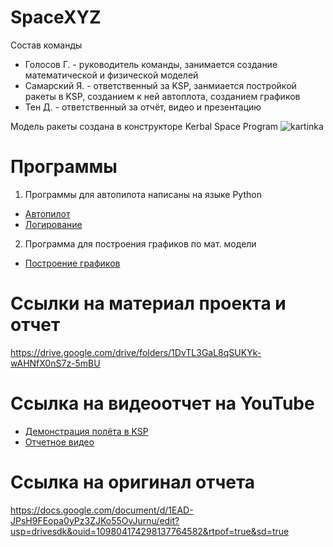 # SpaceXYZ
Состав команды
+ Голосов Г. - руководитель команды, занимается создание математической и физической моделей
+ Самарский Я. - ответственный за KSP, занмиается постройкой ракеты в KSP, созданием к ней автоплота, созданием графиков
+ Тен Д. - ответственный за отчёт, видео и презентацию

Модель ракеты создана в конструкторе Kerbal Space Program
![kartinka](https://i.postimg.cc/43KzSqkf/image.png)
# Программы
1. Программы для автопилота написаны на языке Python
+ [Автопилот](https://github.com/Samemantlt/mai_varkt/blob/master/autopilot.ipynb)
+ [Логирование](https://github.com/Samemantlt/mai_varkt/blob/master/logger.py)
2. Программа для построения графиков по мат. модели
+ [Построение графиков](https://github.com/Samemantlt/mai_varkt/blob/master/plot.py)

# Ссылки на материал проекта и отчет
https://drive.google.com/drive/folders/1DvTL3GaL8qSUKYk-wAHNfX0nS7z-5mBU

# Ссылка на видеоотчет на YouTube
+ [Демонстрация полёта в KSP](https://www.youtube.com/watch?v=FLEWeylkBC0)
+ [Отчетное видео](https://youtu.be/y_-gUUo75hA)

# Ссылка на оригинал отчета
https://docs.google.com/document/d/1EAD-JPsH9FEopa0yPz3ZJKo55OvJurnu/edit?usp=drivesdk&ouid=109804174298137764582&rtpof=true&sd=true